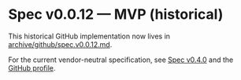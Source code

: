 # Spec v0.0.12 — MVP (historical)

This historical GitHub implementation now lives in [archive/github/spec.v0.0.12.md](archive/github/spec.v0.0.12.md).

For the current vendor-neutral specification, see [Spec v0.4.0](spec.v0.4.0.md) and the [GitHub profile](../profiles/github.md).
